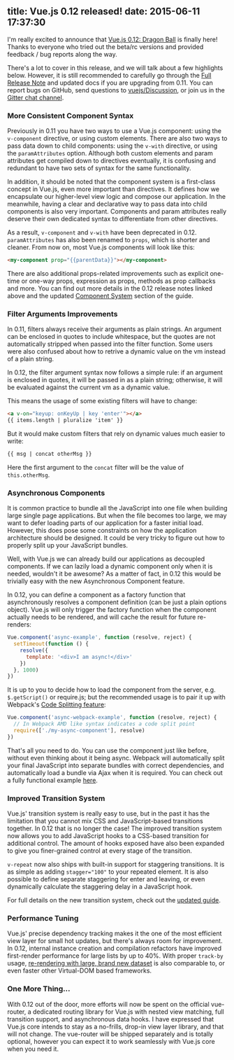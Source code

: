 title: Vue.js 0.12 released!
date: 2015-06-11 17:37:30
---

I'm really excited to announce that [Vue.js 0.12: Dragon Ball](https://github.com/yyx990803/vue/releases/tag/0.12.0) is finally here! Thanks to everyone who tried out the beta/rc versions and provided feedback / bug reports along the way.

There's a lot to cover in this release, and we will talk about a few highlights below. However, it is still recommended to carefully go through the [Full Release Note](https://github.com/yyx990803/vue/releases/tag/0.12.0) and updated docs if you are upgrading from 0.11. You can report bugs on GitHub, send questions to [vuejs/Discussion](https://github.com/vuejs/Discussion/issues), or join us in the [Gitter chat channel](https://gitter.im/yyx990803/vue).

<!-- more -->

### More Consistent Component Syntax

Previously in 0.11 you have two ways to use a Vue.js component: using the `v-component` directive, or using custom elements. There are also two ways to pass data down to child components: using the `v-with` directive, or using the `paramAttributes` option. Although both custom elements and param attributes get compiled down to directives eventually, it is confusing and redundant to have two sets of syntax for the same functionality.

In addition, it should be noted that the component system is a first-class concept in Vue.js, even more important than directives. It defines how we encapsulate our higher-level view logic and compose our application. In the meanwhile, having a clear and declarative way to pass data into child components is also very important. Components and param attributes really deserve their own dedicated syntax to differentiate from other directives.

As a result, `v-component` and `v-with` have been deprecated in 0.12. `paramAttributes` has also been renamed to `props`, which is shorter and cleaner. From now on, most Vue.js components will look like this:

``` html
<my-component prop="{{parentData}}"></my-component>
```

There are also additional props-related improvements such as explicit one-time or one-way props, expression as props, methods as prop callbacks and more. You can find out more details in the 0.12 release notes linked above and the updated [Component System](/guide/components.html) section of the guide.

### Filter Arguments Improvements

In 0.11, filters always receive their arguments as plain strings. An argument can be enclosed in quotes to include whitespace, but the quotes are not automatically stripped when passed into the filter function. Some users were also confused about how to retrive a dynamic value on the vm instead of a plain string.

In 0.12, the filter argument syntax now follows a simple rule: if an argument is enclosed in quotes, it will be passed in as a plain string; otherwise, it will be evaluated against the current vm as a dynamic value.

This means the usage of some existing filters will have to change:

``` html
<a v-on="keyup: onKeyUp | key 'enter'"></a>
{{ items.length | pluralize 'item' }}
```

But it would make custom filters that rely on dynamic values much easier to write:

``` html
{{ msg | concat otherMsg }}
```

Here the first argument to the `concat` filter will be the value of `this.otherMsg`.

### Asynchronous Components

It is common practice to bundle all the JavaScript into one file when building large single page applications. But when the file becomes too large, we may want to defer loading parts of our application for a faster initial load. However, this does pose some constraints on how the application architecture should be designed. It could be very tricky to figure out how to properly split up your JavaScript bundles.

Well, with Vue.js we can already build our applications as decoupled components. If we can lazily load a dynamic component only when it is needed, wouldn't it be awesome? As a matter of fact, in 0.12 this would be trivially easy with the new Asynchronous Component feature.

In 0.12, you can define a component as a factory function that asynchronously resolves a component definition (can be just a plain options object). Vue.js will only trigger the factory function when the component actually needs to be rendered, and will cache the result for future re-renders:

``` js
Vue.component('async-example', function (resolve, reject) {
  setTimeout(function () {
    resolve({
      template: '<div>I am async!</div>'
    })
  }, 1000)
})
```

It is up to you to decide how to load the component from the server, e.g. `$.getScript()` or require.js; but the recommended usage is to pair it up with Webpack's [Code Splitting feature](http://webpack.github.io/docs/code-splitting.html):

``` js
Vue.component('async-webpack-example', function (resolve, reject) {
  // In Webpack AMD like syntax indicates a code split point
  require(['./my-async-component'], resolve)
})
```

That's all you need to do. You can use the component just like before, without even thinking about it being async. Webpack will automatically split your final JavaScript into separate bundles with correct dependencies, and automatically load a bundle via Ajax when it is required. You can check out a fully functional example [here](https://github.com/vuejs/vue-webpack-example).

### Improved Transition System

Vue.js' transition system is really easy to use, but in the past it has the limitation that you cannot mix CSS and JavaScript-based transitions together. In 0.12 that is no longer the case! The improved transition system now allows you to add JavaScript hooks to a CSS-based transition for additional control. The amount of hooks exposed have also been expanded to give you finer-grained control at every stage of the transition.

`v-repeat` now also ships with built-in support for staggering transitions. It is as simple as adding `stagger="100"` to your repeated element. It is also possible to define separate staggering for enter and leaving, or even dynamically calculate the staggering delay in a JavaScript hook.

For full details on the new transition system, check out the [updated guide](/guide/transitions.html).

### Performance Tuning

Vue.js' precise dependency tracking makes it the one of the most efficient view layer for small hot updates, but there's always room for improvement. In 0.12, internal instance creation and compilation refactors have improved first-render performance for large lists by up to 40%. With proper `track-by` usage, [re-rendering with large, brand new dataset](http://vuejs.github.io/js-repaint-perfs/vue/) is also comparable to, or even faster other Virtual-DOM based frameworks.

### One More Thing...

With 0.12 out of the door, more efforts will now be spent on the official vue-router, a dedicated routing library for Vue.js with nested view matching, full transition support, and asynchronous data hooks. I have expressed that Vue.js core intends to stay as a no-frills, drop-in view layer library, and that will not change. The vue-router will be shipped separately and is totally optional, however you can expect it to work seamlessly with Vue.js core when you need it.
